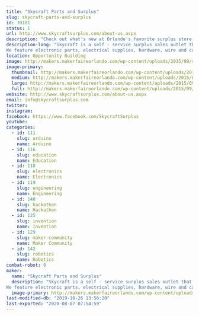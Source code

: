 ```yaml
---
title: "Skycraft Parts and Surplus"
slug: skycraft-parts-and-surplus
id: 39181
status: 1
url: http://www.skycraftsurplus.com/about-us.aspx
description: "Check out what's new at Orlando's favorite surplus store!"
description-long: "Skycraft is a self - service surplus sales outlet that sells to the general public as well as thousands of businesses throughout the United States. 
We feature electronic parts, electrical supplies, hardware, wire and cable, test equipment, and thousands of hard to find items. Skycraft is an ideal place for hobbyists, model builders, audiophiles, artists, and the do-it-yourself electronic enthusiast."
location: Opportunity Building
image: http://makers.makerfaireorlando.com/wp-content/uploads/2015/09/skycraft_600px.jpg
image-primary:
  thumbnail: http://makers.makerfaireorlando.com/wp-content/uploads/2015/09/skycraft_600px-150x150.jpg
  medium: http://makers.makerfaireorlando.com/wp-content/uploads/2015/09/skycraft_600px-300x150.jpg
  large: http://makers.makerfaireorlando.com/wp-content/uploads/2015/09/skycraft_600px.jpg
  full: http://makers.makerfaireorlando.com/wp-content/uploads/2015/09/skycraft_600px.jpg
website: http://www.skycraftsurplus.com/about-us.aspx
email: info@skycraftsurplus.com
twitter: 
instagram: 
facebook: https://www.facebook.com/SkycraftSurplus
youtube: 
categories:
  - id: 111
    slug: arduino
    name: Arduino
  - id: 116
    slug: education
    name: Education
  - id: 118
    slug: electronics
    name: Electronics
  - id: 119
    slug: engineering
    name: Engineering
  - id: 140
    slug: hackathon
    name: Hackathon
  - id: 125
    slug: invention
    name: Invention
  - id: 129
    slug: maker-community
    name: Maker Community
  - id: 142
    slug: robotics
    name: Robotics
combat-robot: 0
maker:
  name: "Skycraft Parts and Surplus"
  description: "Skycraft is a self - service surplus sales outlet that sells to the general public as well as thousands of businesses throughout the United States. 
We feature electronic parts, electrical supplies, hardware, wire and cable, test equipment, and thousands of hard to find items. Skycraft is an ideal place for hobbyists, model builders, audiophiles, artists, and the do-it-yourself electronic enthusiast."
  image-primary: http://makers.makerfaireorlando.com/wp-content/uploads/2015/09/skycraft_600px.jpg
last-modified-db: "2019-10-26 13:56:20"
last-exported: "2020-08-07 07:54:59"
---
```

